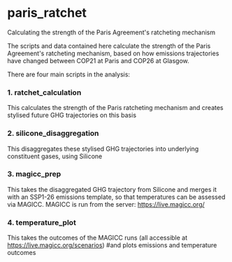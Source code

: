 # paris_ratchet
Calculating the strength of the Paris Agreement's ratcheting mechanism

The scripts and data contained here calculate the strength of the Paris Agreement's ratcheting mechanism, based on
how emissions trajectories have changed between COP21 at Paris and COP26 at Glasgow.

There are four main scripts in the analysis:
### 1. ratchet_calculation
This calculates the strength of the Paris ratcheting mechanism and creates stylised future GHG trajectories on this basis

### 2. silicone_disaggregation
This disaggregates these stylised GHG trajectories into underlying constituent gases, using Silicone

### 3. magicc_prep
This takes the disaggregated GHG trajectory from Silicone and merges it with an SSP1-26 emissions template, so that 
temperatures can be assessed via MAGICC. MAGICC is run from the server: https://live.magicc.org/

### 4. temperature_plot
This takes the outcomes of the MAGICC runs (all accessible at https://live.magicc.org/scenarios)
#and plots emissions and temperature outcomes
